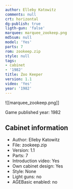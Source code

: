 ```yaml
---
author: Elleby Katowitz
comments: null
crt: horizontal
dg-publish: true
ligth-gun: 'false'
marquee: marquee_zookeep.png
md5sum: null
model: 'Yes'
parts: 7
rom: zookeep.zip
style: null
tags:
- cabinet
- '1982'
title: Zoo Keeper
version: 1.1
video: 'Yes'
year: '1982'
---
```


![[marquee_zookeep.png]]

Game published year: 1982

## Cabinet information

- Author: Elleby Katowitz
- File: zookeep.zip
- Version: 1.1
- Parts: 7
- Introduction video: Yes
- Own cabinet design: Yes
- Style: None
- Light guns: no
- AGEBasic enabled: no

